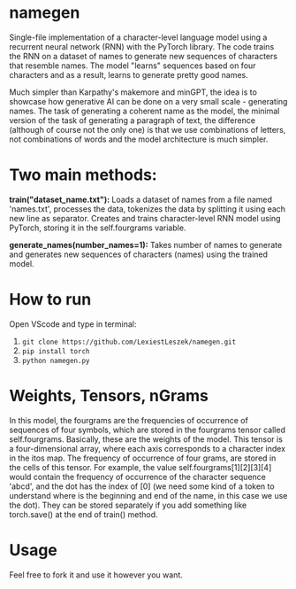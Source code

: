 # namegen
Single-file implementation of a character-level language model using a recurrent neural network (RNN) with the PyTorch library. The code trains the RNN on a dataset of names to generate new sequences of characters that resemble names. The model "learns" sequences based on four characters and as a result, learns to generate pretty good names.

Much simpler than Karpathy's makemore and minGPT, the idea is to showcase how generative AI can be done on a very small scale - generating names. The task of generating a coherent name as the model, the minimal version of the task of generating a paragraph of text, the difference (although of course not the only one) is that we use combinations of letters, not combinations of words and the model architecture is much simpler.

# Two main methods:
**train("dataset_name.txt"):**
Loads a dataset of names from a file named 'names.txt', processes the data, tokenizes the data by splitting it using each new line as separator. Creates and trains character-level RNN model using PyTorch, storing it in the self.fourgrams variable.

**generate_names(number_names=1):**
Takes number of names to generate and generates new sequences of characters (names) using the trained model.

# How to run
Open VScode and type in terminal:
1. `git clone https://github.com/LexiestLeszek/namegen.git`
2. `pip install torch`
3. `python namegen.py`

# Weights, Tensors, nGrams
In this model, the fourgrams are the frequencies of occurrence of sequences of four symbols, which are stored in the fourgrams tensor called self.fourgrams. Basically, these are the weights of the model. This tensor is a four-dimensional array, where each axis corresponds to a character index in the itos map. The frequency of occurrence of four grams, are stored in the cells of this tensor. For example, the value self.fourgrams[1][2][3][4] would contain the frequency of occurrence of the character sequence 'abcd', and the dot has the index of [0] (we need some kind of a token to understand where is the beginning and end of the name, in this case we use the dot). They can be stored separately if you add something like torch.save() at the end of train() method.

# Usage
Feel free to fork it and use it however you want.
